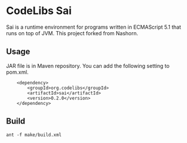 CodeLibs Sai
=============

Sai is a runtime environment for programs written in ECMAScript 5.1 that runs on top of JVM.
This project forked from Nashorn.

## Usage

JAR file is in Maven repository.
You can add the following setting to pom.xml.

        <dependency>
            <groupId>org.codelibs</groupId>
            <artifactId>sai</artifactId>
            <version>0.2.0</version>
        </dependency>


## Build

```
ant -f make/build.xml
```
